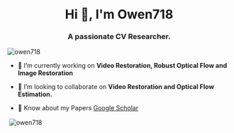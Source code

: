 <h1 align="center">Hi 👋, I'm Owen718</h1>
<h3 align="center">A passionate CV Researcher.</h3>

<p align="left"> <img src="https://komarev.com/ghpvc/?username=owen718&label=Profile%20views&color=0e75b6&style=flat" alt="owen718" /> </p>

- 🔭 I’m currently working on **Video Restoration, Robust Optical Flow and Image Restoration**

- 👯 I’m looking to collaborate on **Video Restoration and Optical Flow Estimation.**

- 📄 Know about my Papers [Google Scholar](https://scholar.google.com/citations?user=1sGXZ-wAAAAJ&hl=en)

<p align="left">
</p>

<p>&nbsp;<img align="center" src="https://github-readme-stats.vercel.app/api?username=owen718&show_icons=true&locale=en" alt="owen718" /></p>
